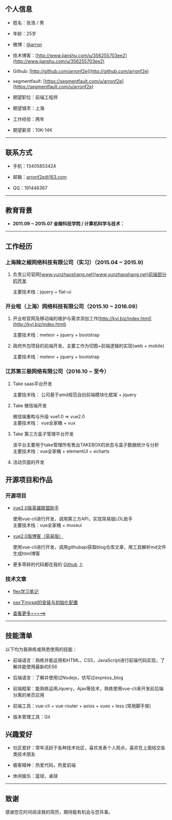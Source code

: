 ## 个人信息

 - 姓名：张浩 / 男
 
 - 年龄：25岁
 
 - 微博：[@arron](http://weibo.com/tonyrmb) 
 
 - 技术博客：[http://www.jianshu.com/u/356255703ee2](http://www.jianshu.com/u/356255703ee2)
 
 - Github: [http://github.com/arronf2e](http://github.com/arronf2e)
 
 - segmentfault: [https://segmentfault.com/u/arronf2e](https://segmentfault.com/u/arronf2e)
 
 - 期望职位：前端工程师
 
 - 期望城市：上海
 
 - 工作经验：两年
 
 - 期望薪资：10K-14K
 
---

## 联系方式

- 手机：13405853424

- 邮箱：arronf2e@163.com

- QQ：191446367

---

## 教育背景

 - **2011.09 ~ 2015.07 金陵科技学院 / 计算机科学与技术：**

---

## 工作经历

###  上海辣之椒网络科技有限公司（实习）（2015.04 ~ 2015.9)

1. 负责公司官网[www.yunzhaoshang.net](www.yunzhaoshang.net)前端部分的开发

	 主要技术栈：jquery + flat-ui


### 开业啦（上海）网络科技有限公司（2015.10 ~ 2016.09）

1. 开业啦官网及移动端的维护与需求添加工作[http://kyl.biz/index.html](http://kyl.biz/index.html) 
 

	 主要技术栈：meteor + jquery + bootstrap


2. 政府外包项目的前端开发，主要工作为切图+前端逻辑的实现(web + mobile)


 	主要技术栈：meteor + jquery + bootstrap


### 江苏第三极网络有限公司（2016.10 ~ 至今）

1. Take saas平台开发  
	
	主要技术栈： 公司基于amd规范自创前端模块化框架 + jquery

2. Take 微信端开发  
	
	微信端重构与升级 vue1.0 => vue2.0  
	主要技术栈： vue全家桶 + vux	

3. Take 第三方盒子管理平台开发

	该平台主要用于take管理所有售出TAKEBOX的状态与盒子数据统计与分析  
	主要技术栈：vue全家桶 + elementUI + echarts

4. 活动页面的开发


## 开源项目和作品

### 开源项目

 - [vue2.0版英雄联盟助手](https://github.com/arronf2e/Vue2.0LOL)  
 
 	使用vue-cli进行开发，调用第三方API，实现简易版LOL助手  
 	主要技术栈：vue全家桶 + museui

 - [vue2.0版博客（简易版）](https://github.com/arronf2e/vue2-blog-ghpages)  
 
 	使用vue-cli进行开发，调用githubapi获取blog仓库文章，用工具解析md文件生成html博客
  
 - 更多零碎的代码都在我的 [Github](https://github.com/arronf2e) 上

### 技术文章

- [flex学习笔记](http://www.jianshu.com/p/70e1d943dd51)

- [osx下mysql的安装与初始化配置](http://www.jianshu.com/p/bfb2569a017f)

- [查看更多=====>](http://www.jianshu.com/u/356255703ee2)

---

## 技能清单

以下均为我熟练或熟悉使用的技能：

- 前端语言：熟练并能运用和HTML，CSS，JavaScript进行前端代码实现，了解并能使用最新的ES6

- 后端语言：了解并使用过Nodejs，仿写过express_blog

- 前端框架：能熟练运用Jquery，Ajax等技术，熟练使用vue-cli来开发前后端分离的单页应用

- 前端工具：vue-cli + vue-router + axios + vuex + less (常用脚手架)

- 版本管理工具：Git

## 兴趣爱好

- 社区爱好：常年活跃于各种技术社区，喜欢发表个人观点，喜欢在上面结交各类技术朋友

- 极客精神：热爱代码，热爱前端

- 休闲娱乐：篮球，桌球

---

## 致谢

感谢您花时间阅读我的简历，期待能有机会与您共事。
